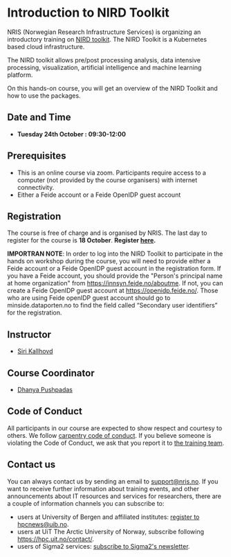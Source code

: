# Introduction to NIRD Toolkit

NRIS (Norwegian Research Infrastructure Services) is organizing an introductory training on [NIRD toolkit](https://documentation.sigma2.no/nird_toolkit/overview_nird_toolkit.html). The NIRD Toolkit is a Kubernetes based cloud infrastructure. 

The NIRD toolkit allows pre/post processing analysis, data intensive processing, visualization, artificial intelligence and machine learning platform.

On this hands-on course, you will get an overview of  the NIRD Toolkit and how to use the packages. 

## Date and Time 

- **Tuesday 24th October : 09:30-12:00**

## Prerequisites

- This is an online course via zoom. Participants require access to a computer (not provided by the course organisers) with internet connectivity.
- Either a Feide account or a Feide OpenIDP guest account

## **Registration**

The course is free of charge and is organised by NRIS. 
The last day to register for the course is **18 October**.
**Register  [here](https://skjemaker.app.uib.no/view.php?id=15554312).**

**IMPORTRAN NOTE**: In order to log into the NIRD Toolkit to participate in the hands on workshop during the course, you will need to provide either a Feide account or a Feide OpenIDP guest account in the registration form.
If you have a Feide account, you should provide the "Person's principal name at home organization" from https://innsyn.feide.no/aboutme. If not, you can create a Feide OpenIDP guest account at https://openidp.feide.no/. Those who are using Feide openIDP guest account should go to minside.dataporten.no to find the field called “Secondary user identifiers” for the registration.

## Instructor

- [Siri Kallhovd](https://www.uib.no/en/persons/Siri.Kallhovd)

## Course Coordinator

- [Dhanya Pushpadas](https://www.uib.no/en/persons/Dhanya.Pushpadas)

## Code of Conduct

All participants in our course are expected to show respect and courtesy to
others. We follow [carpentry code of
conduct](https://docs.carpentries.org/topic_folders/policies/code-of-conduct.html#code-of-conduct-detailed-view).
If you believe someone is violating the Code of Conduct, we ask that you report
it to [the training team](mailto:training@nris.no).

## Contact us

You can always contact us by sending an email to [support@nris.no](mailto:support@nris.no).
If you want to receive further information about training events, and other announcements about IT resources
 and services for researchers, there are a couple of information channels you can subscribe to:
- users at University of Bergen and affiliated institutes: [register to hpcnews@uib.no](https://mailman.uib.no/listinfo/hpcnews).
- users at UiT The Arctic University of Norway, subscribe following <https://hpc.uit.no/contact/>.
- users of Sigma2 services: [subscribe to Sigma2's newsletter](https://sigma2.us13.list-manage.com/subscribe?u=4fd109ad79a5dca6dde7e4997&id=59b164c7b6).

